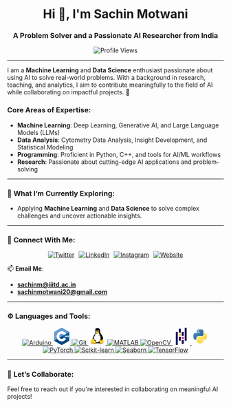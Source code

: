 <h1 align="center">Hi 👋, I'm Sachin Motwani</h1>
<h3 align="center">A Problem Solver and a Passionate AI Researcher from India</h3>

<p align="center">
  <img src="https://komarev.com/ghpvc/?username=sachinmotwani20&label=Profile%20views&color=0e75b6&style=flat" alt="Profile Views" />
</p>

---

I am a **Machine Learning** and **Data Science** enthusiast passionate about using AI to solve real-world problems. With a background in research, teaching, and analytics, I aim to contribute meaningfully to the field of AI while collaborating on impactful projects. 🚀

### **Core Areas of Expertise**:
- **Machine Learning**: Deep Learning, Generative AI, and Large Language Models (LLMs)
- **Data Analysis**: Cytometry Data Analysis, Insight Development, and Statistical Modeling
- **Programming**: Proficient in Python, C++, and tools for AI/ML workflows
- **Research**: Passionate about cutting-edge AI applications and problem-solving

---

### 🌱 **What I’m Currently Exploring**:
- Applying **Machine Learning** and **Data Science** to solve complex challenges and uncover actionable insights.

---

### 💬 **Connect With Me**:
<p align="center" style="display: flex; gap: 10px; justify-content: center; align-items: center;">
  <a href="https://twitter.com/sachinbdmotwani" target="_blank">
    <img src="https://raw.githubusercontent.com/rahuldkjain/github-profile-readme-generator/master/src/images/icons/Social/twitter.svg" alt="Twitter" width="28" height="28"/>
  </a>
  <a href="https://linkedin.com/in/sachin-motwani" target="_blank">
    <img src="https://raw.githubusercontent.com/rahuldkjain/github-profile-readme-generator/master/src/images/icons/Social/linked-in-alt.svg" alt="LinkedIn" width="28" height="28"/>
  </a>
  <a href="https://instagram.com/sachinbdmotwani" target="_blank">
    <img src="https://raw.githubusercontent.com/rahuldkjain/github-profile-readme-generator/master/src/images/icons/Social/instagram.svg" alt="Instagram" width="28" height="28"/>
  </a>
  <a href="https://sachinlearns.com" target="_blank">
    <img src="https://img.icons8.com/ios-filled/50/000000/domain.png" alt="Website" width="28" height="28"/>
  </a>
</p>


📫 **Email Me**:  
- **sachinm@iiitd.ac.in**  
- **sachinmotwani20@gmail.com**

---

### ⚙️ **Languages and Tools**:
<p align="center">
  <a href="https://www.arduino.cc/" target="_blank" rel="noreferrer">
    <img src="https://cdn.worldvectorlogo.com/logos/arduino-1.svg" alt="Arduino" width="40" height="40"/>
  </a>
  <a href="https://www.w3schools.com/cpp/" target="_blank" rel="noreferrer">
    <img src="https://raw.githubusercontent.com/devicons/devicon/master/icons/cplusplus/cplusplus-original.svg" alt="C++" width="40" height="40"/>
  </a>
  <a href="https://git-scm.com/" target="_blank" rel="noreferrer">
    <img src="https://www.vectorlogo.zone/logos/git-scm/git-scm-icon.svg" alt="Git" width="40" height="40"/>
  </a>
  <a href="https://www.linux.org/" target="_blank" rel="noreferrer">
    <img src="https://raw.githubusercontent.com/devicons/devicon/master/icons/linux/linux-original.svg" alt="Linux" width="40" height="40"/>
  </a>
  <a href="https://www.mathworks.com/" target="_blank" rel="noreferrer">
    <img src="https://upload.wikimedia.org/wikipedia/commons/2/21/Matlab_Logo.png" alt="MATLAB" width="40" height="40"/>
  </a>
  <a href="https://opencv.org/" target="_blank" rel="noreferrer">
    <img src="https://www.vectorlogo.zone/logos/opencv/opencv-icon.svg" alt="OpenCV" width="40" height="40"/>
  </a>
  <a href="https://pandas.pydata.org/" target="_blank" rel="noreferrer">
    <img src="https://raw.githubusercontent.com/devicons/devicon/2ae2a900d2f041da66e950e4d48052658d850630/icons/pandas/pandas-original.svg" alt="Pandas" width="40" height="40"/>
  </a>
  <a href="https://www.python.org" target="_blank" rel="noreferrer">
    <img src="https://raw.githubusercontent.com/devicons/devicon/master/icons/python/python-original.svg" alt="Python" width="40" height="40"/>
  </a>
  <a href="https://pytorch.org/" target="_blank" rel="noreferrer">
    <img src="https://www.vectorlogo.zone/logos/pytorch/pytorch-icon.svg" alt="PyTorch" width="40" height="40"/>
  </a>
  <a href="https://scikit-learn.org/" target="_blank" rel="noreferrer">
    <img src="https://upload.wikimedia.org/wikipedia/commons/0/05/Scikit_learn_logo_small.svg" alt="Scikit-learn" width="40" height="40"/>
  </a>
  <a href="https://seaborn.pydata.org/" target="_blank" rel="noreferrer">
    <img src="https://seaborn.pydata.org/_images/logo-mark-lightbg.svg" alt="Seaborn" width="40" height="40"/>
  </a>
  <a href="https://www.tensorflow.org" target="_blank" rel="noreferrer">
    <img src="https://www.vectorlogo.zone/logos/tensorflow/tensorflow-icon.svg" alt="TensorFlow" width="40" height="40"/>
  </a>
</p>

---

### 🤝 **Let’s Collaborate**:
Feel free to reach out if you're interested in collaborating on meaningful AI projects!
